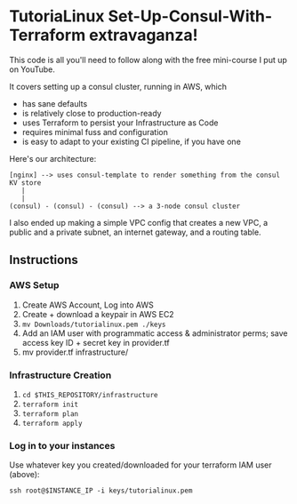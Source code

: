 # TutoriaLinux Set-Up-Consul-With-Terraform extravaganza!
This code is all you'll need to follow along with the free mini-course I put up on YouTube.

It covers setting up a consul cluster, running in AWS, which

- has sane defaults
- is relatively close to production-ready
- uses Terraform to persist your Infrastructure as Code
- requires minimal fuss and configuration
- is easy to adapt to your existing CI pipeline, if you have one


Here's our architecture:

```
[nginx] --> uses consul-template to render something from the consul KV store
   |
   |
(consul) - (consul) - (consul) --> a 3-node consul cluster
```

I also ended up making a simple VPC config that creates a new VPC, a public and a private subnet, an internet gateway, and a routing table.



## Instructions

### AWS Setup

1. Create AWS Account, Log into AWS
1. Create + download a keypair in AWS EC2
1. `mv Downloads/tutorialinux.pem ./keys`
1. Add an IAM user with programmatic access & administrator perms; save access key ID + secret key in provider.tf
1. mv provider.tf infrastructure/


### Infrastructure Creation

1. `cd $THIS_REPOSITORY/infrastructure`
1. `terraform init`
1. `terraform plan`
1. `terraform apply`


### Log in to your instances

Use whatever key you created/downloaded for your terraform IAM user (above):

```ssh root@$INSTANCE_IP -i keys/tutorialinux.pem```

